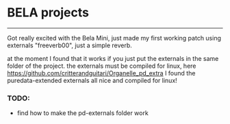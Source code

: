 # BELA projects

----

Got really excited with the Bela Mini, just made my first working patch using externals "freeverb00", just a simple reverb.

at the moment I found that it works if you just put the externals in the same folder of the project.
the externals must be compiled for linux, here https://github.com/critterandguitari/Organelle_pd_extra I found the puredata-extended externals all nice and compiled for linux!

### TODO:
- find how to make the pd-externals folder work
